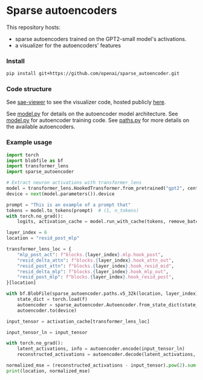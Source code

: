 # Sparse autoencoders

This repository hosts:
- sparse autoencoders trained on the GPT2-small model's activations.
- a visualizer for the autoencoders' features

### Install

```sh
pip install git+https://github.com/openai/sparse_autoencoder.git
```

### Code structure

See [sae-viewer](./sae-viewer/README.md) to see the visualizer code, hosted publicly [here](https://openaipublic.blob.core.windows.net/sparse-autoencoder/sae-viewer/index.html).

See [model.py](./sparse_autoencoder/model.py) for details on the autoencoder model architecture.
See [model.py](./sparse_autoencoder/train.py) for autoencoder training code.
See [paths.py](./sparse_autoencoder/paths.py) for more details on the available autoencoders.

### Example usage

```py
import torch
import blobfile as bf
import transformer_lens
import sparse_autoencoder

# Extract neuron activations with transformer_lens
model = transformer_lens.HookedTransformer.from_pretrained("gpt2", center_writing_weights=False)
device = next(model.parameters()).device

prompt = "This is an example of a prompt that"
tokens = model.to_tokens(prompt)  # (1, n_tokens)
with torch.no_grad():
    logits, activation_cache = model.run_with_cache(tokens, remove_batch_dim=True)

layer_index = 6
location = "resid_post_mlp"

transformer_lens_loc = {
    "mlp_post_act": f"blocks.{layer_index}.mlp.hook_post",
    "resid_delta_attn": f"blocks.{layer_index}.hook_attn_out",
    "resid_post_attn": f"blocks.{layer_index}.hook_resid_mid",
    "resid_delta_mlp": f"blocks.{layer_index}.hook_mlp_out",
    "resid_post_mlp": f"blocks.{layer_index}.hook_resid_post",
}[location]

with bf.BlobFile(sparse_autoencoder.paths.v5_32k(location, layer_index), mode="rb") as f:
    state_dict = torch.load(f)
    autoencoder = sparse_autoencoder.Autoencoder.from_state_dict(state_dict)
    autoencoder.to(device)

input_tensor = activation_cache[transformer_lens_loc]

input_tensor_ln = input_tensor

with torch.no_grad():
    latent_activations, info = autoencoder.encode(input_tensor_ln)
    reconstructed_activations = autoencoder.decode(latent_activations, info)

normalized_mse = (reconstructed_activations - input_tensor).pow(2).sum(dim=1) / (input_tensor).pow(2).sum(dim=1)
print(location, normalized_mse)
```
